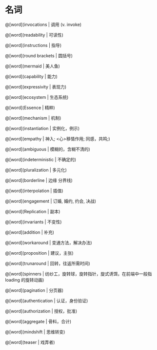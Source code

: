 # 名词

<masonry>

@[word](invocations | 调用 (v. invoke)

@[word](readability | 可读性)

@[word](instructions | 指导)

@[word](round brackets | 圆括号)

@[word](mermaid | 美人鱼)

@[word](capability | 能力)

@[word](expressivity | 表现力)

@[word](ecosystem | 生态系统)

@[word](Essence | 精粹)

@[word](mechanism | 机制)

@[word](instantiation | 实例化，例示)

@[word](empathy | 神入; <心>移情作用; 同感，共鸣;)

@[word](ambiguous | 模糊的，含糊不清的)

@[word](indeterministic | 不确定的)

@[word](pluralization | 多元化)

@[word](borderline | 边缘 分界线)

@[word](interpolation | 插值)

@[word](engagement | 订婚, 婚约, 约会, 决战)

@[word](Replication | 副本)

@[word](invariants | 不变性)

@[word](addition | 补充)

@[word](workaround | 变通方法，解决办法)

@[word](proposition | 建议，主张)

@[word](trunaround | 回转，往返所需时间)

@[word](spinners | 纺纱工，旋转球，旋转指针，旋式诱饵，在前端中一般指 loading 的旋转动画)

@[word](pagination | 分页器)

@[word](authentication | 认证，身份验证)

@[word](authorization | 授权，批准)

@[word](aggregate | 骨料，合计)

@[word](mindshift | 思维转变)

@[word](teaser | 戏弄者)


</masonry>
